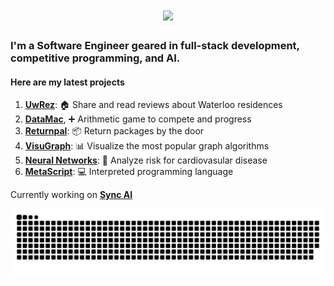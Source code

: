<h1 align="center">
    <img src="https://readme-typing-svg.herokuapp.com/?font=Righteous&size=35&center=true&vCenter=true&width=500&height=70&duration=4000&lines=Good+Morning!+☕;+I'm+Geoffrey!;" />
</h1>

<h3> 
    I'm a Software Engineer geared in full-stack development, competitive programming, and AI.
</h3>
<h4>
Here are my latest projects
</h4>


1. **[UwRez](https://github.com/LGeoff31/uwdorm)**:               🏠 Share and read reviews about Waterloo residences
2. **[DataMac](https://github.com/LGeoff31/DataMac)**, ➕ Arithmetic game to compete and progress
3. **[Returnpal](https://github.com/LGeoff31/returnPal)**:        📦 Return packages by the door
4. **[VisuGraph](https://github.com/LGeoff31/Graphs)**:          📊 Visualize the most popular graph algorithms
5. **[Neural Networks](https://github.com/LGeoff31/neural-network)**:      🤖 Analyze risk for cardiovasular disease
6. **[MetaScript](https://github.com/LGeoff31/MetaScript)**:      💻 Interpreted programming language

Currently working on **[Sync AI](https://github.com/LGeoff31/Sync-AI)**

<img alt="snake eating my contributions" src="https://raw.githubusercontent.com/lgeoff31/lgeoff31/output/github-contribution-grid-snake.svg" />
